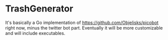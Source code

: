 # TrashGenerator
It's basically a Go implementation of https://github.com/Objelisks/picobot right now, minus the twitter bot part. Eventually it will be more customizable and will include executables.
